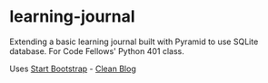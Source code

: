 # learning-journal

Extending a basic learning journal built with Pyramid to use SQLite database. For Code Fellows' Python 401 class. 

Uses [Start Bootstrap](http://startbootstrap.com/) - [Clean Blog](http://startbootstrap.com/template-overviews/clean-blog/)
